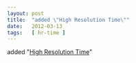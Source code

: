 ```yaml
---
layout: post
title:  "added \"High Resolution Time\""
date:   2012-03-13
tags:   [ hr-time ]
---
```


added "[High Resolution Time](/spec/hr-time)"

